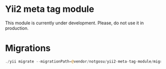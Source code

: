 # Yii2 meta tag module
This module is currently under development. Please, do not use it in production.

# Migrations

```php
./yii migrate --migrationPath=@vendor/notgosu/yii2-meta-tag-module/migrations
```
